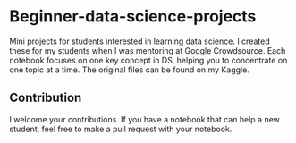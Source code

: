 # Beginner-data-science-projects
Mini projects for students interested in learning data science. I created these for my students when I was mentoring at Google Crowdsource. Each notebook focuses on one key concept in DS, helping you to concentrate on one topic at a time. The original files can be found on my Kaggle.

## Contribution
I welcome your contributions. If you have a notebook that can help a new student, feel free to make a pull request with your notebook.
